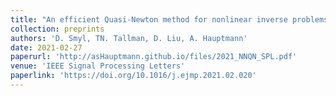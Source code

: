 ```yaml
---
title: "An efficient Quasi-Newton method for nonlinear inverse problems via learned singular values"
collection: preprints
authors: 'D. Smyl, TN. Tallman, D. Liu, A. Hauptmann'
date: 2021-02-27
paperurl: 'http://asHauptmann.github.io/files/2021_NNQN_SPL.pdf'
venue: 'IEEE Signal Processing Letters'
paperlink: 'https://doi.org/10.1016/j.ejmp.2021.02.020'
---
```

